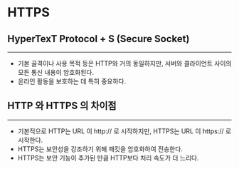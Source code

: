 # HTTPS

## HyperTexT Protocol + S (**Secure Socket)**

---

- 기본 골격이나 사용 목적 등은 HTTP와 거의 동일하지만, 서버와 클라이언트 사이의 모든 통신 내용이 암호화된다.
- 온라인 활동을 보호하는 데 특히 중요하다.

## HTTP 와 HTTPS 의 차이점

---

- 기본적으로 HTTP는 URL 이 http:// 로 시작하지만, HTTPS는 URL 이 https:// 로 시작한다.
- HTTPS는 보안성을 강조하기 위해 패킷을 암호화하여 전송한다.
- HTTPS는 보안 기능이 추가된 만큼 HTTP보다 처리 속도가 더 느리다.
